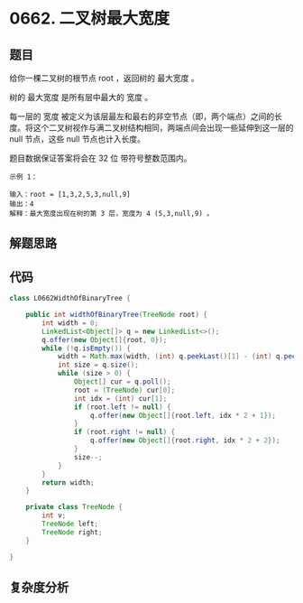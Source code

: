 # 0662. 二叉树最大宽度

## 题目
给你一棵二叉树的根节点 root ，返回树的 最大宽度 。

树的 最大宽度 是所有层中最大的 宽度 。

每一层的 宽度 被定义为该层最左和最右的非空节点（即，两个端点）之间的长度。将这个二叉树视作与满二叉树结构相同，两端点间会出现一些延伸到这一层的 null 节点，这些 null 节点也计入长度。

题目数据保证答案将会在  32 位 带符号整数范围内。


```
示例 1：

输入：root = [1,3,2,5,3,null,9]
输出：4
解释：最大宽度出现在树的第 3 层，宽度为 4 (5,3,null,9) 。

```

## 解题思路


## 代码
```java
class L0662WidthOfBinaryTree {

    public int widthOfBinaryTree(TreeNode root) {
        int width = 0;
        LinkedList<Object[]> q = new LinkedList<>();
        q.offer(new Object[]{root, 0});
        while (!q.isEmpty()) {
            width = Math.max(width, (int) q.peekLast()[1] - (int) q.peekFirst()[1] + 1);
            int size = q.size();
            while (size > 0) {
                Object[] cur = q.poll();
                root = (TreeNode) cur[0];
                int idx = (int) cur[1];
                if (root.left != null) {
                    q.offer(new Object[]{root.left, idx * 2 + 1});
                }
                if (root.right != null) {
                    q.offer(new Object[]{root.right, idx * 2 + 2});
                }
                size--;
            }
        }
        return width;
    }

    private class TreeNode {
        int v;
        TreeNode left;
        TreeNode right;
    }

}
```

## 复杂度分析

